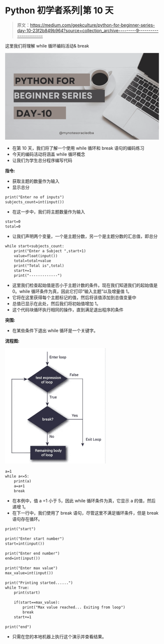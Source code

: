 # Python 初学者系列|第 10 天

> 原文：<https://medium.com/geekculture/python-for-beginner-series-day-10-23f2b849b964?source=collection_archive---------9----------------------->

这里我们将理解 while 循环编码活动& break

![](img/d586dd6432b40c75461fbdbbd0e0ed50.png)

*   在第 10 天，我们将了解一个使用 while 循环和 break 语句的编码练习
*   今天的编码活动将涵盖 while 循环概念
*   让我们为学生总分程序编写代码

**指令:**

*   获取主题的数量作为输入
*   显示总分

```
print("Enter no of inputs")
subjects_count=int(input())
```

*   在这一步中，我们将主题数量作为输入

```
start=0
total=0
```

*   让我们声明两个变量，一个是主题分数，另一个是主题分数的汇总值，即总分

```
while start<subjects_count:
    print("Enter a Subject ",start+1)
    value=float(input())
    total=total+value
    print("Total is",total)
    start+=1
    print("-------------")
```

*   这里我们检查起始值是否小于主题计数的条件。现在我们知道我们的起始值是 0。while 循环条件为真，因此它打印“输入主题”以及增量值 1。
*   它将在这里获得每个主题标记的值，然后将该值添加到总值变量中
*   总值已显示在此处，然后我们将初始值增加 1。
*   这个代码块循环执行相同的操作，直到满足退出程序的条件

**突围:**

*   在某些条件下退出 while 循环是一个关键字。

**流程图:**

![](img/bcd93378a18929dbe81d9bd5d8e29fb8.png)

```
a=1
while a<=5:
    print(a)
    a=a+1
    break
```

*   在本例中，值 a =1 小于 5，因此 while 循环条件为真，它显示 a 的值，然后递增 1。
*   在下一行中，我们使用了 break 语句，尽管这里不满足循环条件，但是 break 语句存在循环。

```
print("start")

print("Enter start number")
start=int(input())

print("Enter end number")
end=int(input())

print("Enter max value")
max_value=int(input())

print("Printing started......")
while True:
    print(start)

    if(start==max_value):
        print("Max value reached... Exiting from loop")
        break
    start+=1

print("end")
```

*   只需在您的本地机器上执行这个演示并查看结果。